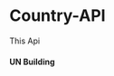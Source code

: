 # Country-API

This Api
 <img src="https://www.worldatlas.com/r/w2560-q80/upload/f4/e0/49/shutterstock-1665254809.png" alt="" />
 
 #### UN Building
 
 <img src="https://blogs.microsoft.com/wp-content/uploads/prod/sites/5/2020/09/iStock-468647510.jpg" alt="" />
